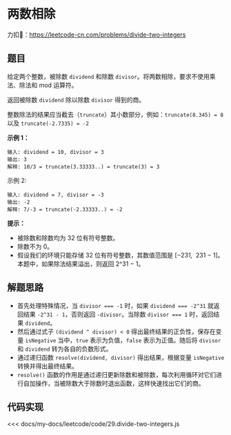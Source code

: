 # 两数相除

力扣🔗：<https://leetcode-cn.com/problems/divide-two-integers>

## 题目

给定两个整数，被除数 `dividend` 和除数 `divisor`。将两数相除，要求不使用乘法、除法和 mod 运算符。

返回被除数 `dividend` 除以除数 `divisor` 得到的商。

整数除法的结果应当截去（`truncate`）其小数部分，例如：`truncate(8.345) = 8` 以及 `truncate(-2.7335) = -2`

**示例 1：**
  
    输入: dividend = 10, divisor = 3
    输出: 3
    解释: 10/3 = truncate(3.33333..) = truncate(3) = 3

示例 2:

    输入: dividend = 7, divisor = -3
    输出: -2
    解释: 7/-3 = truncate(-2.33333..) = -2

**提示：**

* 被除数和除数均为 32 位有符号整数。
* 除数不为 0。
* 假设我们的环境只能存储 32 位有符号整数，其数值范围是 [−231,  231 − 1]。本题中，如果除法结果溢出，则返回 2^31 − 1。

## 解题思路

* 首先处理特殊情况，当 `divisor === -1` 时，如果 `dividend === -2^31` 就返回结果 `-2^31 - 1`，否则返回 `-divisor`。当除数 `divisor === 1` 时，返回结果 `dividend`。
* 然后通过式子 `(dividend ^ divisor) < 0` 得出最终结果的正负性，保存在变量 `isNegative` 当中，`true` 表示为负值，`false` 表示为正值。随后将 `divisor` 和 `dividend` 转为各自的负数形式。
* 通过递归函数 `resolve(dividend, divisor)` 得出结果，根据变量 `isNegative` 转换并得出最终结果。
* `resolve()` 函数的作用是通过递归更新除数和被除数，每次利用循环对它们进行自加操作，当被除数大于除数时退出函数，这样快速找出它们的商。

## 代码实现

<<< docs/my-docs/leetcode/code/29.divide-two-integers.js
